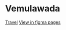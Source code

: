 # Vemulawada
[Travel](https://www.figma.com/proto/rkGIeBPoKE8vIATfoDw8WX/travel?node-id=96-80&p=f&t=CraXNh58lmjt74yU-1&scaling=scale-down&content-scaling=fixed&page-id=0%3A1&starting-point-node-id=96%3A80&show-proto-sidebar=1)
[View in figma pages](https://www.figma.com/design/rkGIeBPoKE8vIATfoDw8WX/travel?node-id=0-1&m=dev&t=jD6ZatOSNB8TLKif-1)
